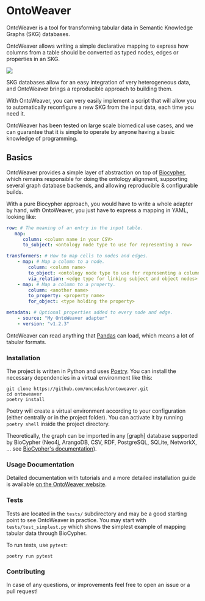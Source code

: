 # OntoWeaver

OntoWeaver is a tool for transforming tabular data in
Semantic Knowledge Graphs (SKG) databases.

OntoWeaver allows writing a simple declarative mapping to express how columns from
a table should be converted as typed nodes, edges or properties in an SKG.

![](docs/OntoWeaver_simple-summary.svg)

SKG databases allow for an easy integration of very heterogeneous data, and
OntoWeaver brings a reproducible approach to building them.

With OntoWeaver, you can very easily implement a script that will allow you
to automatically reconfigure a new SKG from the input data, each time you need it.

OntoWeaver has been tested on large scale biomedical use cases, and we can
guarantee that it is simple to operate by anyone having a basic knowledge
of programming.


## Basics

OntoWeaver provides a simple layer of abstraction on top of [Biocypher](https://biocypher.org),
which remains responsible for doing the ontology alignment,
supporting several graph database backends,
and allowing reproducible & configurable builds.

With a pure Biocypher approach, you would have to write a whole adapter by hand,
with OntoWeaver, you just have to express a mapping in YAML, looking like:
```yaml
row: # The meaning of an entry in the input table.
   map:
      column: <column name in your CSV>
      to_subject: <ontology node type to use for representing a row>

transformers: # How to map cells to nodes and edges.
    - map: # Map a column to a node.
        column: <column name>
        to_object: <ontology node type to use for representing a column>
        via_relation: <edge type for linking subject and object nodes>
    - map: # Map a column to a property.
        column: <another name>
        to_property: <property name>
        for_object: <type holding the property>

metadata: # Optional properties added to every node and edge.
    - source: "My OntoWeaver adapter"
    - version: "v1.2.3"
```

OntoWeaver can read anything that [Pandas](https://pandas.pydata.org/) can load,
which means a lot of tabular formats.


### Installation

The project is written in Python and uses [Poetry](https://python-poetry.org).
You can install the necessary dependencies in a virtual environment like this:

```
git clone https://github.com/oncodash/ontoweaver.git
cd ontoweaver
poetry install
```

Poetry will create a virtual environment according to your configuration (either
centrally or in the project folder). You can activate it by running `poetry
shell` inside the project directory.

Theoretically, the graph can be imported in
any [graph] database supported by BioCypher
(Neo4j, ArangoDB, CSV, RDF, PostgreSQL, SQLite, NetworkX, …
see [BioCypher's documentation](https://biocypher.org/output/index.html)).


### Usage Documentation

Detailed documentation with tutorials and a more detailed installation guide is available
[on the OntoWeaver website](https://ontoweaver.readthedocs.io/en/latest/).


### Tests

Tests are located in the `tests/` subdirectory and may be a good starting point
to see OntoWeaver in practice. You may start with `tests/test_simplest.py` which
shows the simplest example of mapping tabular data through BioCypher.

To run tests, use `pytest`:
```
poetry run pytest
```


### Contributing

In case of any questions, or improvements feel free to open an issue or a pull request!

